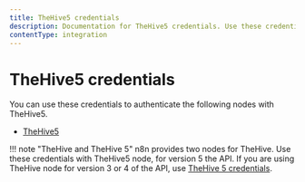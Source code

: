 ```yaml
---
title: TheHive5 credentials
description: Documentation for TheHive5 credentials. Use these credentials to authenticate TheHive in n8n, a workflow automation platform.
contentType: integration
---
```


# TheHive5 credentials

You can use these credentials to authenticate the following nodes with TheHive5.

- [TheHive5](/integrations/builtin/app-nodes/n8n-nodes-base.thehive5/)

!!! note "TheHive and TheHive 5"
	n8n provides two nodes for TheHive. Use these credentials with TheHive5 node, for version 5 the API. If you are using TheHive node for version 3 or 4 of the API, use [TheHive 5 credentials](/integrations/builtin/credentials/thehive/).
